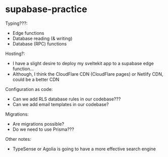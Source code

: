 # supabase-practice

Typing???:
* Edge functions
* Database reading (& writing)
* Database (RPC) functions

Hosting?:
* I have a slight desire to deploy my sveltekit app to a supabase edge function...
* Although, I think the CloudFlare CDN (CloudFlare pages) or Netlify CDN, could be a better CDN

Configuration as code:
* Can we add RLS database rules in our codebase???
* Can we add email templates in our codebase?

Migrations:
* Are migrations possible?
* Do we need to use Prisma???

Other notes:
* TypeSense or Agolia is going to have a more effective search engine
